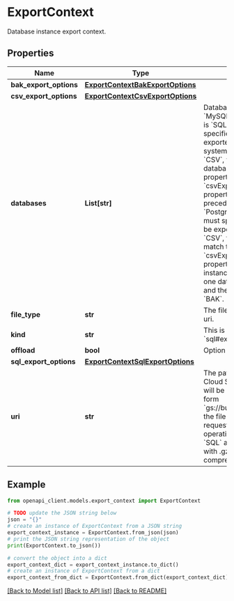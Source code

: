 # ExportContext

Database instance export context.

## Properties

Name | Type | Description | Notes
------------ | ------------- | ------------- | -------------
**bak_export_options** | [**ExportContextBakExportOptions**](ExportContextBakExportOptions.md) |  | [optional] 
**csv_export_options** | [**ExportContextCsvExportOptions**](ExportContextCsvExportOptions.md) |  | [optional] 
**databases** | **List[str]** | Databases to be exported. &#x60;MySQL instances:&#x60; If &#x60;fileType&#x60; is &#x60;SQL&#x60; and no database is specified, all databases are exported, except for the &#x60;mysql&#x60; system database. If &#x60;fileType&#x60; is &#x60;CSV&#x60;, you can specify one database, either by using this property or by using the &#x60;csvExportOptions.selectQuery&#x60; property, which takes precedence over this property. &#x60;PostgreSQL instances:&#x60; You must specify one database to be exported. If &#x60;fileType&#x60; is &#x60;CSV&#x60;, this database must match the one specified in the &#x60;csvExportOptions.selectQuery&#x60; property. &#x60;SQL Server instances:&#x60; You must specify one database to be exported, and the &#x60;fileType&#x60; must be &#x60;BAK&#x60;. | [optional] 
**file_type** | **str** | The file type for the specified uri. | [optional] 
**kind** | **str** | This is always &#x60;sql#exportContext&#x60;. | [optional] 
**offload** | **bool** | Option for export offload. | [optional] 
**sql_export_options** | [**ExportContextSqlExportOptions**](ExportContextSqlExportOptions.md) |  | [optional] 
**uri** | **str** | The path to the file in Google Cloud Storage where the export will be stored. The URI is in the form &#x60;gs://bucketName/fileName&#x60;. If the file already exists, the request succeeds, but the operation fails. If &#x60;fileType&#x60; is &#x60;SQL&#x60; and the filename ends with .gz, the contents are compressed. | [optional] 

## Example

```python
from openapi_client.models.export_context import ExportContext

# TODO update the JSON string below
json = "{}"
# create an instance of ExportContext from a JSON string
export_context_instance = ExportContext.from_json(json)
# print the JSON string representation of the object
print(ExportContext.to_json())

# convert the object into a dict
export_context_dict = export_context_instance.to_dict()
# create an instance of ExportContext from a dict
export_context_from_dict = ExportContext.from_dict(export_context_dict)
```
[[Back to Model list]](../README.md#documentation-for-models) [[Back to API list]](../README.md#documentation-for-api-endpoints) [[Back to README]](../README.md)


